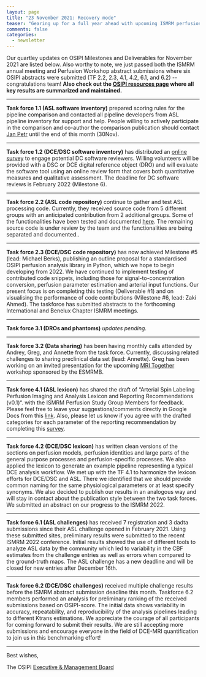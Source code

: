 ```yaml
---
layout: page
title: "23 November 2021: Recovery mode"
teaser: "Gearing up for a full year ahead with upcoming ISMRM perfusion workshop, annual meeting, and manuscript submissions"
comments: false
categories:
  - newsletter
---
```


Our quartley updates on OSIPI Milestones and Deliverables for November 2021 are listed below. Also worthy to note, we just passed both the ISMRM annual meeting and Perfusion Workshop abstract submissions where six OSIPI abstracts were submitted (TF 2.2, 2.3, 4.1, 4.2, 6.1, and 6.2) -- congratulations team!  **Also check out the [OSIPI resources page](https://www.osipi.org/resources/) where all key results are summarized and maintained.**

---

**Task force 1.1 (ASL software inventory)** prepared scoring rules for the pipeline comparison and contacted all pipeline developers from ASL pipeline inventory for support and help. People willing to actively participate in the comparison and co-author the comparison publication should contact [Jan Petr](mailto:j.petr@hzdr.de) until the end of this month (30Nov).

---

**Task force 1.2 (DCE/DSC software inventory)** has distributed an [online survey](https://forms.gle/Us5qgati9j1V6DiD9) to engage potential DC software reviewers. Willing volunteers will be provided with a DSC or DCE digital reference object (DRO) and will evaluate the software tool using an online review form that covers both quantitative measures and qualitative assessment. The deadline for DC software reviews is February 2022 (Milestone 6).

---

**Task force 2.2 (ASL code repository)** continue to gather and test ASL processing code. Currently, they received source code from 5 different groups with an anticipated contribution from 2 additional groups. Some of the functionalities have been tested and documented [here](https://www.google.com/url?q=https://docs.google.com/document/d/19rpABTISIH5cT_dzQhw4Fzl0_387ytgd/edit&source=gmail-imap&ust=1638214236000000&usg=AOvVaw1_NP-Ll2WC6HBFNQvpRnUL). The remaining source code is under review by the team and the functionalities are being separated and documented..

---

**Task force 2.3 (DCE/DSC code repository)** has now achieved Milestone #5 (lead: Michael Berks), publishing an outline proposal for a standardised OSIPI perfusion analysis library in Python, which we hope to begin developing from 2022. We have continued to implement testing of contributed code snippets, including those for signal-to-concentration conversion, perfusion parameter estimation and arterial input functions. Our present focus is on completing this testing (Deliverable #1) and on visualising the performance of code contributions (Milestone #6, lead: Zaki Ahmed).  The taskforce has submitted abstracts to the forthcoming International and Benelux Chapter ISMRM meetings. 

---

**Task force 3.1 (DROs and phantoms)** *updates pending*.

---

**Task force 3.2 (Data sharing)** has been having monthly calls attended by Andrey, Greg, and Annette from the task force. Currently, discussing related challenges to sharing preclinical data set (lead: Annette). Greg has been working on an invited presentation for the upcoming [MRI Together](https://mritogether.github.io/) workshop sponsored by the ESMRMB.

---

**Task force 4.1 (ASL lexicon)** has shared the draft of “Arterial Spin Labeling Perfusion Imaging and Analysis Lexicon and Reporting Recommendations (v0.1)“. with the ISMRM Perfusion Study Group Members for feedback. Please feel free to leave your suggestions/comments directly in Google Docs from this [link](https://docs.google.com/document/d/1PysoXhkbLllvir0PW5RwDrxAwUE3jhYuMiK0kesZxe4/edit?usp=sharing). Also, please let us know if you agree with the drafted categories for each parameter of the reporting recommendation by completing this [survey](https://forms.office.com/r/RMjHCaEbBk).

---

**Task force 4.2 (DCE/DSC lexicon)** has written clean versions of the sections on perfusion models, perfusion identities and large parts of the general purpose processes and perfusion-specific processes. We also applied the lexicon to generate an example pipeline representing a typical DCE analysis workflow. We met up with the TF 4.1 to harmonize the lexicon efforts for DCE/DSC and ASL. There we identified that we should provide common naming for the same physiological parameters or at least specify synonyms. We also decided to publish our results in an analogous way and will stay in contact about the publication style between the two task forces. We submitted an abstract on our progress to the ISMRM 2022.

---

**Task force 6.1 (ASL challenges)** has received 7 registration and 3 dadta submissions since their ASL challenge opened in February 2021. Using these submitted sites, preliminary results were submitted to the recent ISMRM 2022 conference. Initial results showed the use of different tools to analyze ASL data by the community which led to variability in the CBF estimates from the challenge entries as well as errors when compared to the ground-truth maps. The ASL challenge has a new deadline and will be closed for new entries after December 16th. 

---

**Task force 6.2 (DCE/DSC challenges)** received multiple challenge results before the ISMRM abstract submission deadline this month. Taskforce 6.2 members performed an analysis for preliminary ranking of the received submissions based on OSIPI-score. The initial data shows variability in accuracy, repeatability, and reproducibility of the analysis pipelines leading to different Ktrans estimations. We appreciate the courage of all participants for coming forward to submit their results. We are still accepting more submissions and encourage everyone in the field of DCE-MRI quantification to join us in this benchmarking effort!

---



Best wishes,

The OSIPI [Executive & Management Board](https://www.osipi.org/emb/)
